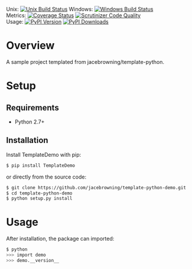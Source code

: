 Unix: [![Unix Build Status](https://img.shields.io/travis/jacebrowning/template-python-demo/python2-pytest.svg)](https://travis-ci.org/jacebrowning/template-python-demo) Windows: [![Windows Build Status](https://img.shields.io/appveyor/ci/jacebrowning/template-python-demo/python2-pytest.svg)](https://ci.appveyor.com/project/jacebrowning/template-python-demo)<br>Metrics: [![Coverage Status](https://img.shields.io/coveralls/jacebrowning/template-python-demo/python2-pytest.svg)](https://coveralls.io/r/jacebrowning/template-python-demo) [![Scrutinizer Code Quality](https://img.shields.io/scrutinizer/g/jacebrowning/template-python-demo.svg)](https://scrutinizer-ci.com/g/jacebrowning/template-python-demo/?branch=python2-pytest)<br>Usage: [![PyPI Version](https://img.shields.io/pypi/v/TemplateDemo.svg)](https://pypi.python.org/pypi/TemplateDemo) [![PyPI Downloads](https://img.shields.io/pypi/dm/TemplateDemo.svg)](https://pypi.python.org/pypi/TemplateDemo)

# Overview

A sample project templated from jacebrowning/template-python.

# Setup

## Requirements

* Python 2.7+

## Installation

Install TemplateDemo with pip:

```sh
$ pip install TemplateDemo
```

or directly from the source code:

```sh
$ git clone https://github.com/jacebrowning/template-python-demo.git
$ cd template-python-demo
$ python setup.py install
```

# Usage

After installation, the package can imported:

```sh
$ python
>>> import demo
>>> demo.__version__
```
